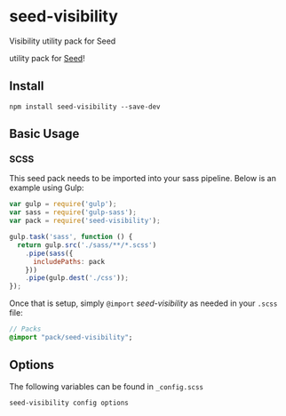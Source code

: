# seed-visibility
Visibility utility pack for Seed

utility pack for [Seed](https://github.com/helpscout/seed)!

## Install
```
npm install seed-visibility --save-dev
```


## Basic Usage

### SCSS
This seed pack needs to be imported into your sass pipeline. Below is an example using Gulp:


```javascript
var gulp = require('gulp');
var sass = require('gulp-sass');
var pack = require('seed-visibility');

gulp.task('sass', function () {
  return gulp.src('./sass/**/*.scss')
    .pipe(sass({
      includePaths: pack
    }))
    .pipe(gulp.dest('./css'));
});
```

Once that is setup, simply `@import` *seed-visibility* as needed in your `.scss` file:

```sass
// Packs
@import "pack/seed-visibility";
```

## Options

The following variables can be found in `_config.scss`

```sass
seed-visibility config options
```


